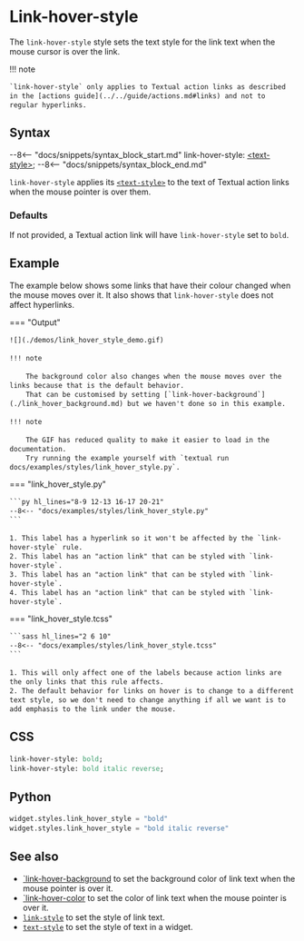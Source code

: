 # Link-hover-style

The `link-hover-style` style sets the text style for the link text when the mouse cursor is over the link.

!!! note

    `link-hover-style` only applies to Textual action links as described in the [actions guide](../../guide/actions.md#links) and not to regular hyperlinks.

## Syntax

--8<-- "docs/snippets/syntax_block_start.md"
link-hover-style: <a href="../../css_types/text_style">&lt;text-style&gt;</a>;
--8<-- "docs/snippets/syntax_block_end.md"

`link-hover-style` applies its [`<text-style>`](../../css_types/text_style.md) to the text of Textual action links when the mouse pointer is over them.

### Defaults

If not provided, a Textual action link will have `link-hover-style` set to `bold`.

## Example

The example below shows some links that have their colour changed when the mouse moves over it.
It also shows that `link-hover-style` does not affect hyperlinks.

=== "Output"

    ![](./demos/link_hover_style_demo.gif)

    !!! note

        The background color also changes when the mouse moves over the links because that is the default behavior.
        That can be customised by setting [`link-hover-background`](./link_hover_background.md) but we haven't done so in this example.

    !!! note

        The GIF has reduced quality to make it easier to load in the documentation.
        Try running the example yourself with `textual run docs/examples/styles/link_hover_style.py`.

=== "link_hover_style.py"

    ```py hl_lines="8-9 12-13 16-17 20-21"
    --8<-- "docs/examples/styles/link_hover_style.py"
    ```

    1. This label has a hyperlink so it won't be affected by the `link-hover-style` rule.
    2. This label has an "action link" that can be styled with `link-hover-style`.
    3. This label has an "action link" that can be styled with `link-hover-style`.
    4. This label has an "action link" that can be styled with `link-hover-style`.

=== "link_hover_style.tcss"

    ```sass hl_lines="2 6 10"
    --8<-- "docs/examples/styles/link_hover_style.tcss"
    ```

    1. This will only affect one of the labels because action links are the only links that this rule affects.
    2. The default behavior for links on hover is to change to a different text style, so we don't need to change anything if all we want is to add emphasis to the link under the mouse.

## CSS

```sass
link-hover-style: bold;
link-hover-style: bold italic reverse;
```

## Python

```py
widget.styles.link_hover_style = "bold"
widget.styles.link_hover_style = "bold italic reverse"
```

## See also

 - [`link-hover-background](./link_hover_background.md) to set the background color of link text when the mouse pointer is over it.
 - [`link-hover-color](./link_hover_color.md) to set the color of link text when the mouse pointer is over it.
 - [`link-style`](./link_style.md) to set the style of link text.
 - [`text-style`](../text_style.md) to set the style of text in a widget.
